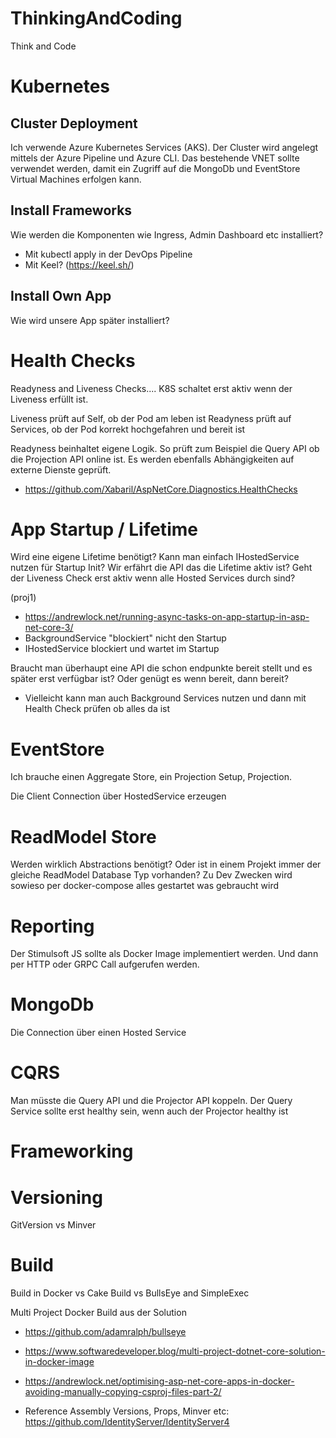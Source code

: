 # ThinkingAndCoding
Think and Code

# Kubernetes

## Cluster Deployment

Ich verwende Azure Kubernetes Services (AKS). Der Cluster wird angelegt mittels der Azure Pipeline und Azure CLI. Das bestehende VNET sollte verwendet werden, damit ein Zugriff auf die MongoDb und EventStore Virtual Machines erfolgen kann.

## Install Frameworks

Wie werden die Komponenten wie Ingress, Admin Dashboard etc installiert? 
- Mit kubectl apply in der DevOps Pipeline
- Mit Keel? (https://keel.sh/)

## Install Own App

Wie wird unsere App später installiert?

# Health Checks

Readyness and Liveness Checks.... K8S schaltet erst aktiv wenn der Liveness erfüllt ist. 

Liveness prüft auf Self, ob der Pod am leben ist
Readyness prüft auf Services, ob der Pod korrekt hochgefahren und bereit ist

Readyness beinhaltet eigene Logik. So prüft zum Beispiel die Query API ob die Projection API online ist. Es werden ebenfalls Abhängigkeiten auf externe Dienste geprüft.

- https://github.com/Xabaril/AspNetCore.Diagnostics.HealthChecks

# App Startup / Lifetime

Wird eine eigene Lifetime benötigt? Kann man einfach IHostedService nutzen für Startup Init? Wir erfährt die API das die Lifetime aktiv ist? Geht der Liveness Check erst aktiv wenn alle Hosted Services durch sind?

(proj1)

- https://andrewlock.net/running-async-tasks-on-app-startup-in-asp-net-core-3/
- BackgroundService "blockiert" nicht den Startup
- IHostedService blockiert und wartet im Startup

Braucht man überhaupt eine API die schon endpunkte bereit stellt und es später erst verfügbar ist? Oder genügt es wenn bereit, dann bereit?

- Vielleicht kann man auch Background Services nutzen und dann mit Health Check prüfen ob alles da ist

# EventStore

Ich brauche einen Aggregate Store, ein Projection Setup, Projection.

Die Client Connection über HostedService erzeugen

# ReadModel Store

Werden wirklich Abstractions benötigt? Oder ist in einem Projekt immer der gleiche ReadModel Database Typ vorhanden? Zu Dev Zwecken wird sowieso per docker-compose alles gestartet was gebraucht wird

# Reporting

Der Stimulsoft JS sollte als Docker Image implementiert werden. Und dann per HTTP oder GRPC Call aufgerufen werden.

# MongoDb

Die Connection über einen Hosted Service

# CQRS

Man müsste die Query API und die Projector API koppeln. Der Query Service sollte erst healthy sein, wenn auch der Projector healthy ist

# Frameworking


# Versioning

GitVersion vs Minver 



# Build

Build in Docker vs Cake Build vs BullsEye and SimpleExec

Multi Project Docker Build aus der Solution

- https://github.com/adamralph/bullseye 
- https://www.softwaredeveloper.blog/multi-project-dotnet-core-solution-in-docker-image
- https://andrewlock.net/optimising-asp-net-core-apps-in-docker-avoiding-manually-copying-csproj-files-part-2/

- Reference Assembly Versions, Props, Minver etc: https://github.com/IdentityServer/IdentityServer4